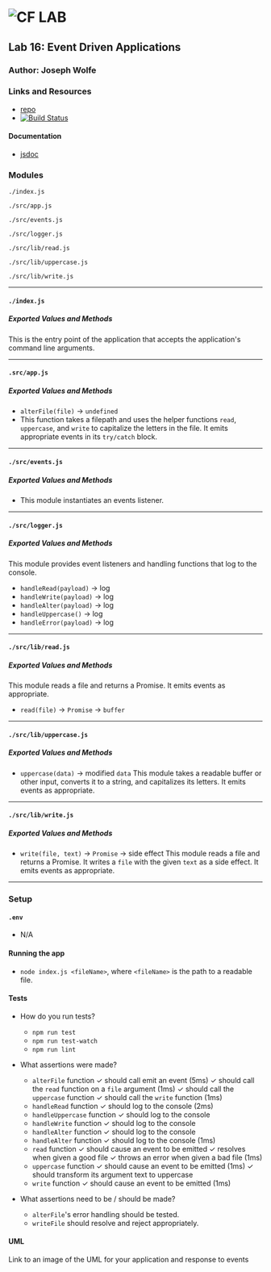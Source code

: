 ![CF](http://i.imgur.com/7v5ASc8.png) LAB
=================================================

## Lab 16: Event Driven Applications

### Author: Joseph Wolfe

### Links and Resources
* [repo](https://github.com/charmedsatyr-401-advanced-javascript/lab-16)
* [![Build Status](https://travis-ci.org/charmedsatyr-401-advanced-javascript/lab-16.svg?branch=submission)](https://travis-ci.org/charmedsatyr-401-advanced-javascript/lab-16)

#### Documentation
* [jsdoc](./docs/)

### Modules
`./index.js`

`./src/app.js`

`./src/events.js`

`./src/logger.js`

`./src/lib/read.js`

`./src/lib/uppercase.js`

`./src/lib/write.js`

-----

#### `./index.js`
##### Exported Values and Methods
This is the entry point of the application that accepts the application's command line arguments.

-----

#### `.src/app.js`
##### Exported Values and Methods
* `alterFile(file)` -> `undefined`
* This function takes a filepath and uses the helper functions `read`, `uppercase`, and `write` to capitalize the letters in the file. It emits appropriate events in its `try/catch` block.

-----

#### `./src/events.js`
##### Exported Values and Methods
* This module instantiates an events listener.

-----

#### `./src/logger.js`
##### Exported Values and Methods
This module provides event listeners and handling functions that log to the console.
* `handleRead(payload)` -> log
* `handleWrite(payload)` -> log
* `handleAlter(payload)` -> log
* `handleUppercase()` -> log
* `handleError(payload)` -> log

-----

#### `./src/lib/read.js`
##### Exported Values and Methods
This module reads a file and returns a Promise. It emits events as appropriate.
* `read(file)` -> `Promise` -> `buffer`

-----

#### `./src/lib/uppercase.js`
##### Exported Values and Methods
* `uppercase(data)` -> modified `data`
This module takes a readable buffer or other input, converts it to a string, and capitalizes its letters. It emits events as appropriate.

-----

#### `./src/lib/write.js`
##### Exported Values and Methods
* `write(file, text)` -> `Promise` -> side effect
This module reads a file and returns a Promise. It writes a `file` with the given `text` as a side effect. It emits events as appropriate.

-----

### Setup
#### `.env` 
* N/A

#### Running the app
* `node index.js <fileName>`, where `<fileName>` is the path to a readable file. 

#### Tests
* How do you run tests?
  * `npm run test`
  * `npm run test-watch`
  * `npm run lint`
* What assertions were made?
  * `alterFile` function
    ✓ should call emit an event (5ms)
    ✓ should call the `read` function on a `file` argument (1ms)
    ✓ should call the `uppercase` function
    ✓ should call the `write` function (1ms)
  * `handleRead` function
    ✓ should log to the console (2ms)
  * `handleUppercase` function
    ✓ should log to the console
  * `handleWrite` function
    ✓ should log to the console
  * `handleAlter` function
    ✓ should log to the console
  * `handleAlter` function
    ✓ should log to the console (1ms)
  * `read` function
    ✓ should cause an event to be emitted
    ✓ resolves when given a good file
    ✓ throws an error when given a bad file (1ms)
  * `uppercase` function
    ✓ should cause an event to be emitted (1ms)
    ✓ should transform its argument text to uppercase
  * `write` function
    ✓ should cause an event to be emitted (1ms)

* What assertions need to be / should be made?
  * `alterFile`'s error handling should be tested.
  * `writeFile` should resolve and reject appropriately.

#### UML
Link to an image of the UML for your application and response to events
